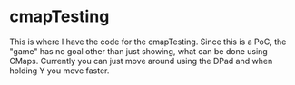 # cmapTesting
This is where I have the code for the cmapTesting. Since this is a PoC, the "game" has no goal other than just showing, what can be done using CMaps. Currently you can just move around using the DPad and when holding Y you move faster.
